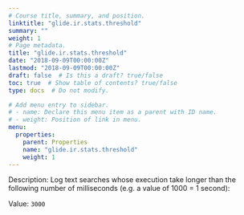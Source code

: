 ```yaml
---
# Course title, summary, and position.
linktitle: "glide.ir.stats.threshold"
summary: ""
weight: 1
# Page metadata.
title: "glide.ir.stats.threshold"
date: "2018-09-09T00:00:00Z"
lastmod: "2018-09-09T00:00:00Z"
draft: false  # Is this a draft? true/false
toc: true  # Show table of contents? true/false
type: docs  # Do not modify.

# Add menu entry to sidebar.
# - name: Declare this menu item as a parent with ID name.
# - weight: Position of link in menu.
menu:
  properties:
    parent: Properties
    name: "glide.ir.stats.threshold"
    weight: 1
---
```


Description: Log text searches whose execution take longer than the following number of milliseconds (e.g. a value of 1000 = 1 second):


Value: `3000`